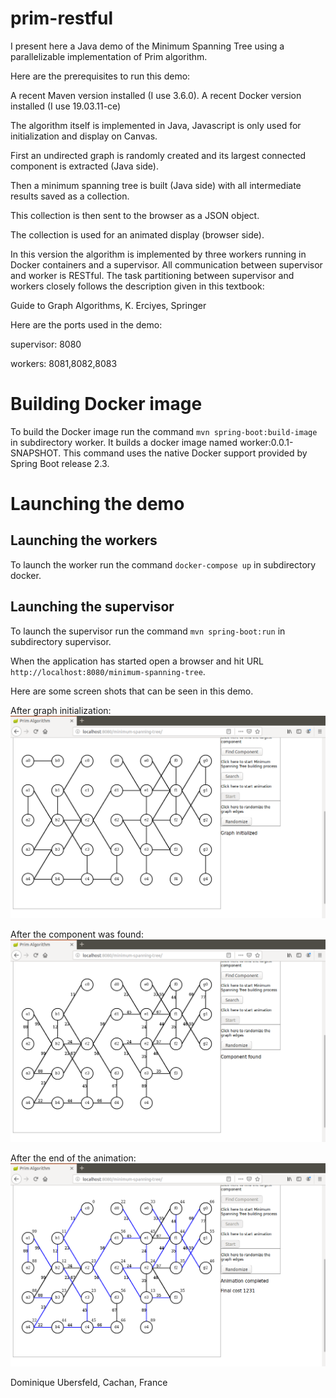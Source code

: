 # prim-restful
I present here a Java demo of the Minimum Spanning Tree using a parallelizable implementation of Prim algorithm.

Here are the prerequisites to run this demo:

A recent Maven version installed (I use 3.6.0).
A recent Docker version installed (I use 19.03.11-ce)

The algorithm itself is implemented in Java, Javascript is only used for initialization and display on Canvas.

First an undirected graph is randomly created and its largest connected component is extracted (Java side).

Then a minimum spanning tree is built (Java side) with all intermediate results saved as a collection.

This collection is then sent to the browser as a JSON object.

The collection is used for an animated display (browser side).

In this version the algorithm is implemented by three workers running in Docker containers and a supervisor. All communication between supervisor and worker is RESTful. The task partitioning between supervisor and workers closely follows the description given in this textbook:

Guide to Graph Algorithms, K. Erciyes, Springer

Here are the ports used in the demo:

supervisor: 8080

workers: 8081,8082,8083

# Building Docker image
To build the Docker image run the command `mvn spring-boot:build-image` in subdirectory worker. It builds a docker image named worker:0.0.1-SNAPSHOT. This command uses the native Docker support provided by Spring Boot release 2.3.

# Launching the demo

## Launching the workers
To launch the worker run the command `docker-compose up` in subdirectory docker.

## Launching the supervisor
To launch the supervisor run the command `mvn spring-boot:run` in subdirectory supervisor.

When the application has started open a browser and hit URL `http://localhost:8080/minimum-spanning-tree`.

Here are some screen shots that can be seen in this demo.

After graph initialization:
![alt text](images/init.png "Graph initialized")

After the component was found:
![alt text](images/component.png "Component found")

After the end of the animation:
![alt text](images/minimumSpanningTree.png "Minimum Spanning Tree")


Dominique Ubersfeld, Cachan, France
